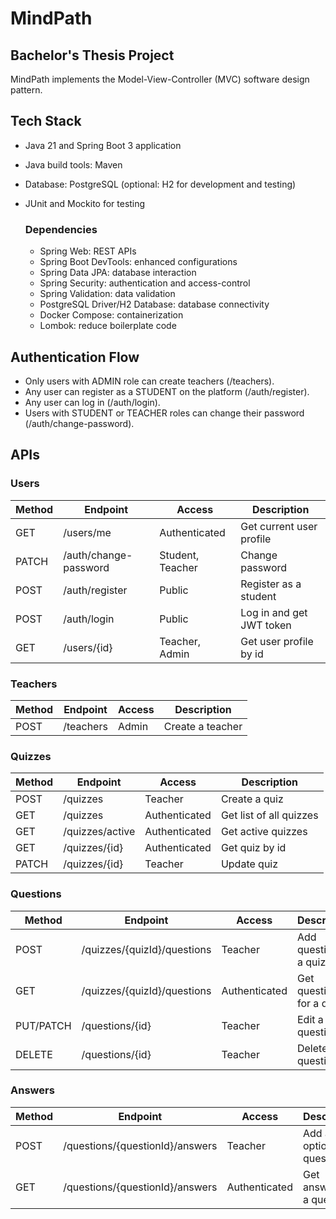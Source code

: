 # MindPath
## Bachelor's Thesis Project

MindPath implements the Model-View-Controller (MVC) software design pattern.

## Tech Stack
- Java 21 and Spring Boot 3 application
- Java build tools: Maven
- Database: PostgreSQL (optional: H2 for development and testing)
- JUnit and Mockito for testing

  ### Dependencies
    - Spring Web: REST APIs
    - Spring Boot DevTools: enhanced configurations
    - Spring Data JPA: database interaction
    - Spring Security: authentication and access-control
    - Spring Validation: data validation
    - PostgreSQL Driver/H2 Database: database connectivity
    - Docker Compose: containerization
    - Lombok: reduce boilerplate code

## Authentication Flow
- Only users with ADMIN role can create teachers (/teachers).
- Any user can register as a STUDENT on the platform (/auth/register).
- Any user can log in (/auth/login).
- Users with STUDENT or TEACHER roles can change their password (/auth/change-password).

## APIs
### Users

| Method | Endpoint       | Access           | Description                  |
|--------|----------------|------------------|------------------------------|
| GET    | /users/me      | Authenticated    | Get current user profile     |
| PATCH  | /auth/change-password | Student, Teacher | Change password              |
| POST   | /auth/register | Public           | Register as a student        |
| POST   | /auth/login    | Public           | Log in and get JWT token     |
| GET    | /users/{id}    | Teacher, Admin   | Get user profile by id |

### Teachers

| Method | Endpoint  | Access | Description      |
|--------|-----------|--------|------------------|
| POST   | /teachers | Admin  | Create a teacher |

### Quizzes

| Method | Endpoint | Access | Description |
|-------|----------|--------|-------------|
| POST  | /quizzes | Teacher | Create a quiz |
| GET   | /quizzes | Authenticated | Get list of all quizzes |
| GET   | /quizzes/active | Authenticated | Get active quizzes |
| GET   | /quizzes/{id}   | Authenticated | Get quiz by id |
| PATCH | /quizzes/{id} | Teacher | Update quiz |

### Questions

| Method | Endpoint | Access | Description |
|--------|----------|--------|-------------|
| POST   | /quizzes/{quizId}/questions | Teacher | Add question to a quiz |
| GET    | /quizzes/{quizId}/questions | Authenticated | Get questions for a quiz |
| PUT/PATCH | /questions/{id} | Teacher | Edit a question |
| DELETE | /questions/{id}    | Teacher | Delete a question |

### Answers

| Method | Endpoint | Access | Description |
|--------|----------|--------|-------------|
| POST   | /questions/{questionId}/answers | Teacher | Add answer options to a question |
| GET    | /questions/{questionId}/answers | Authenticated | Get answers for a question |
